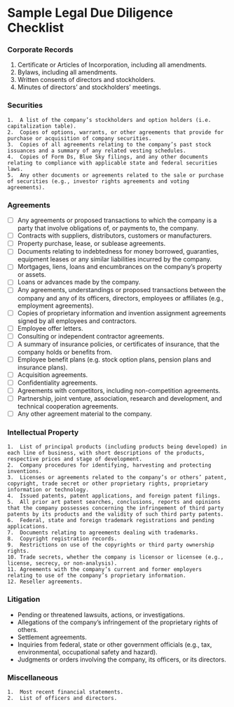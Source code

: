 # Sample Legal Due Diligence Checklist

### Corporate Records	
1.  Certificate or Articles of Incorporation, including all amendments.
2.  Bylaws, including all amendments.
3.  Written consents of directors and stockholders.				
4.  Minutes of directors’ and stockholders’ meetings.
						 	
### Securities
	1.	A list of the company’s stockholders and option holders (i.e. capitalization table).
	2.	Copies of options, warrants, or other agreements that provide for purchase or acquisition of company securities.
	3.	Copies of all agreements relating to the company’s past stock issuances and a summary of any related vesting schedules.
	4.	Copies of Form Ds, Blue Sky filings, and any other documents relating to compliance with applicable state and federal securities laws.
	5.	Any other documents or agreements related to the sale or purchase of securities (e.g., investor rights agreements and voting agreements).	
	
### Agreements					
- [ ] Any agreements or proposed transactions to which the company is a party that involve obligations of, or payments to, the company.
- [ ] Contracts with suppliers, distributors, customers or manufacturers.
- [ ] Property purchase, lease, or sublease agreements.
- [ ] Documents relating to indebtedness for money borrowed, guaranties, equipment leases or any similar liabilities incurred by the company.
- [ ] Mortgages, liens, loans and encumbrances on the company’s property or assets.					
- [ ] Loans or advances made by the company.					
- [ ] Any agreements, understandings or proposed transactions between the company and any of its officers, directors, employees or affiliates (e.g., employment agreements).		
- [ ] Copies of proprietary information and invention assignment agreements signed by all employees and contractors.
- [ ] Employee offer letters.					
- [ ] Consulting or independent contractor agreements.					
- [ ] A summary of insurance policies, or certificates of insurance, that the company holds or benefits from.			
- [ ] Employee benefit plans (e.g. stock option plans, pension plans and insurance plans).					
- [ ] Acquisition agreements. 					
- [ ] Confidentiality agreements.					
- [ ] Agreements with competitors, including non-competition agreements.					
- [ ] Partnership, joint venture, association, research and development, and technical cooperation agreements.
- [ ] Any other agreement material to the company.					
							
### Intellectual Property						
	1.	List of principal products (including products being developed) in each line of business, with short descriptions of the products, respective prices and stage of development.					
	2.	Company procedures for identifying, harvesting and protecting inventions.					
	3.	Licenses or agreements related to the company’s or others’ patent, copyright, trade secret or other proprietary rights, proprietary information or technology.					
	4.	Issued patents, patent applications, and foreign patent filings.					
	5.	All prior art patent searches, conclusions, reports and opinions that the company possesses concerning the infringement of third party patents by its products and the validity of such third party patents.					
	6.	Federal, state and foreign trademark registrations and pending applications.					
	7.	Documents relating to agreements dealing with trademarks.					
	8.	Copyright registration records.					
	9.	Restrictions on use of the copyrights or third party ownership rights.					
	10.	Trade secrets, whether the company is licensor or licensee (e.g., license, secrecy, or non-analysis).					
	11.	Agreements with the company’s current and former employers relating to use of the company’s proprietary information.					
	12.	Reseller agreements.					
							
### Litigation						
* Pending or threatened lawsuits, actions, or investigations.					
* Allegations of the company’s infringement of the proprietary rights of others.					
* Settlement agreements.					
* Inquiries from federal, state or other government officials (e.g., tax, environmental, occupational safety and hazard).
* Judgments or orders involving the company, its officers, or its directors.					
							
### Miscellaneous						
	1.	Most recent financial statements.					
	2.	List of officers and directors.					
